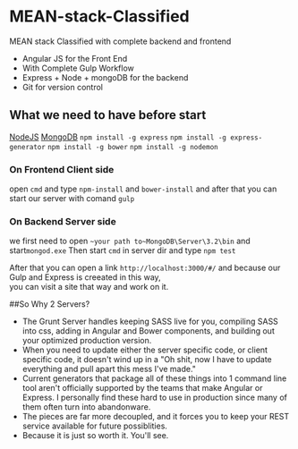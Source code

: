 # MEAN-stack-Classified
MEAN stack Classified with complete backend and frontend

* Angular JS for the Front End
* With Complete Gulp Workflow
* Express + Node + mongoDB for the backend
* Git for version control

## What we need to have before start
[NodeJS](https://nodejs.org/en/)
[MongoDB](https://www.mongodb.com/download-center?jmp=nav#community)
`npm install -g express`
`npm install -g express-generator`
`npm install -g bower`
`npm install -g nodemon`

### On Frontend Client side 
open `cmd` and type `npm-install` and `bower-install`
and after that you can start our server with comand `gulp`

### On Backend Server side
we first need to open `~your path to~MongoDB\Server\3.2\bin` and start`mongod.exe`
Then start `cmd` in server dir and type `npm test`

After that you can open a link `http://localhost:3000/#/` and because our Gulp and Express is creeated in this way,  
you can visit a site that way and work on it. 

##So Why 2 Servers?
+ The Grunt Server handles keeping SASS live for you, compiling SASS into css, adding in Angular and Bower components, and building out your optimized production version.
+ When you need to update either the server specific code, or client specific code, it doesn't wind up in a "Oh shit, now I have to update everything and pull apart this mess I've made."
+ Current generators that package all of these things into 1 command line tool aren't officially supported by the teams that make Angular or Express. I personally find these hard to use in production since many of them often turn into abandonware.
+ The pieces are far more decoupled, and it forces you to keep your REST service available for future possiblities.
+ Because it is just so worth it. You'll see.
